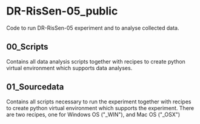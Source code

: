 # DR-RisSen-05_public
Code to run DR-RisSen-05 experiment and to analyse collected data.

## 00_Scripts
Contains all data analysis scripts together with recipes to create python virtual environment which supports data analyses.

## 01_Sourcedata
Contains all scripts necessary to run the experiment together with recipes to create python virtual environment which supports the experiment.
There are two recipes, one for Windows OS ("_WIN"), and Mac OS ("_OSX") 
